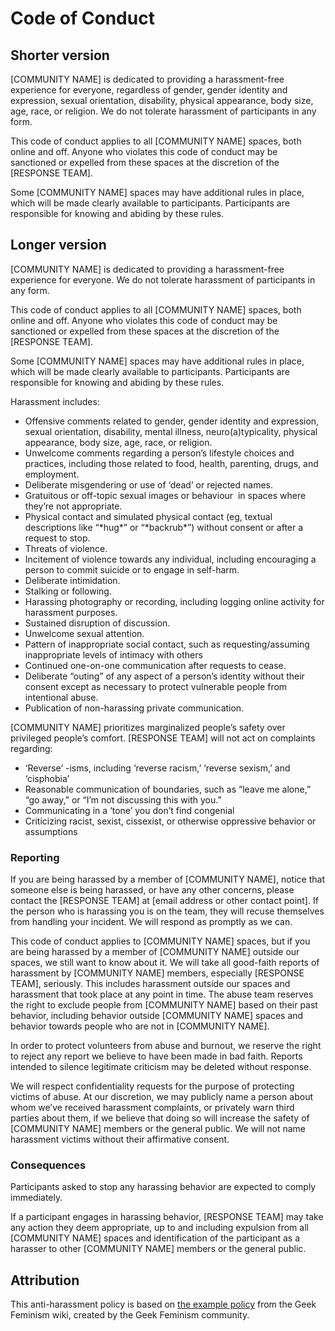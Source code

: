 # Code of Conduct

## Shorter version

[COMMUNITY NAME] is dedicated to providing a harassment-free experience for everyone, regardless of gender, gender identity and expression, sexual orientation, disability, physical appearance, body size, age, race, or religion. We do not tolerate harassment of participants in any form.

This code of conduct applies to all [COMMUNITY NAME] spaces, both online and off. Anyone who violates this code of conduct may be sanctioned or expelled from these spaces at the discretion of the [RESPONSE TEAM].

Some [COMMUNITY NAME] spaces may have additional rules in place, which will be made clearly available to participants. Participants are responsible for knowing and abiding by these rules.

## Longer version

[COMMUNITY NAME] is dedicated to providing a harassment-free experience for everyone. We do not tolerate harassment of participants in any form.

This code of conduct applies to all [COMMUNITY NAME] spaces, both online and off. Anyone who violates this code of conduct may be sanctioned or expelled from these spaces at the discretion of the [RESPONSE TEAM].

Some [COMMUNITY NAME] spaces may have additional rules in place, which will be made clearly available to participants. Participants are responsible for knowing and abiding by these rules.

Harassment includes:

* Offensive comments related to gender, gender identity and expression, sexual orientation, disability, mental illness, neuro(a)typicality, physical appearance, body size, age, race, or religion.
* Unwelcome comments regarding a person’s lifestyle choices and practices, including those related to food, health, parenting, drugs, and employment.
* Deliberate misgendering or use of ‘dead’ or rejected names.
* Gratuitous or off-topic sexual images or behaviour  in spaces where they’re not appropriate.
* Physical contact and simulated physical contact (eg, textual descriptions like “\*hug\*” or “\*backrub\*”) without consent or after a request to stop.
* Threats of violence.
* Incitement of violence towards any individual, including encouraging a person to commit suicide or to engage in self-harm.
* Deliberate intimidation.
* Stalking or following.
* Harassing photography or recording, including logging online activity for harassment purposes.
* Sustained disruption of discussion.
* Unwelcome sexual attention.
* Pattern of inappropriate social contact, such as requesting/assuming inappropriate levels of intimacy with others
* Continued one-on-one communication after requests to cease.
* Deliberate “outing” of any aspect of a person’s identity without their consent except as necessary to protect vulnerable people from intentional abuse.
* Publication of non-harassing private communication.

[COMMUNITY NAME] prioritizes marginalized people’s safety over privileged people’s comfort. [RESPONSE TEAM] will not act on complaints regarding:

* ‘Reverse’ -isms, including ‘reverse racism,’ ‘reverse sexism,’ and ‘cisphobia’
* Reasonable communication of boundaries, such as “leave me alone,” “go away,” or “I’m not discussing this with you.”
* Communicating in a ‘tone’ you don’t find congenial
* Criticizing racist, sexist, cissexist, or otherwise oppressive behavior or assumptions

### Reporting

If you are being harassed by a member of [COMMUNITY NAME], notice that someone else is being harassed, or have any other concerns, please contact the [RESPONSE TEAM] at [email address or other contact point]. If the person who is harassing you is on the team, they will recuse themselves from handling your incident. We will respond as promptly as we can.

This code of conduct applies to [COMMUNITY NAME] spaces, but if you are being harassed by a member of [COMMUNITY NAME] outside our spaces, we still want to know about it. We will take all good-faith reports of harassment by [COMMUNITY NAME] members, especially [RESPONSE TEAM], seriously. This includes harassment outside our spaces and harassment that took place at any point in time. The abuse team reserves the right to exclude people from [COMMUNITY NAME] based on their past behavior, including behavior outside [COMMUNITY NAME] spaces and behavior towards people who are not in [COMMUNITY NAME].

In order to protect volunteers from abuse and burnout, we reserve the right to reject any report we believe to have been made in bad faith. Reports intended to silence legitimate criticism may be deleted without response.

We will respect confidentiality requests for the purpose of protecting victims of abuse. At our discretion, we may publicly name a person about whom we’ve received harassment complaints, or privately warn third parties about them, if we believe that doing so will increase the safety of [COMMUNITY NAME] members or the general public. We will not name harassment victims without their affirmative consent.

### Consequences

Participants asked to stop any harassing behavior are expected to comply immediately.

If a participant engages in harassing behavior, [RESPONSE TEAM] may take any action they deem appropriate, up to and including expulsion from all [COMMUNITY NAME] spaces and identification of the participant as a harasser to other [COMMUNITY NAME] members or the general public.

## Attribution

This anti-harassment policy is based on [the example policy](http://geekfeminism.wikia.com/wiki/Community_anti-harassment) from the Geek Feminism wiki, created by the Geek Feminism community.
